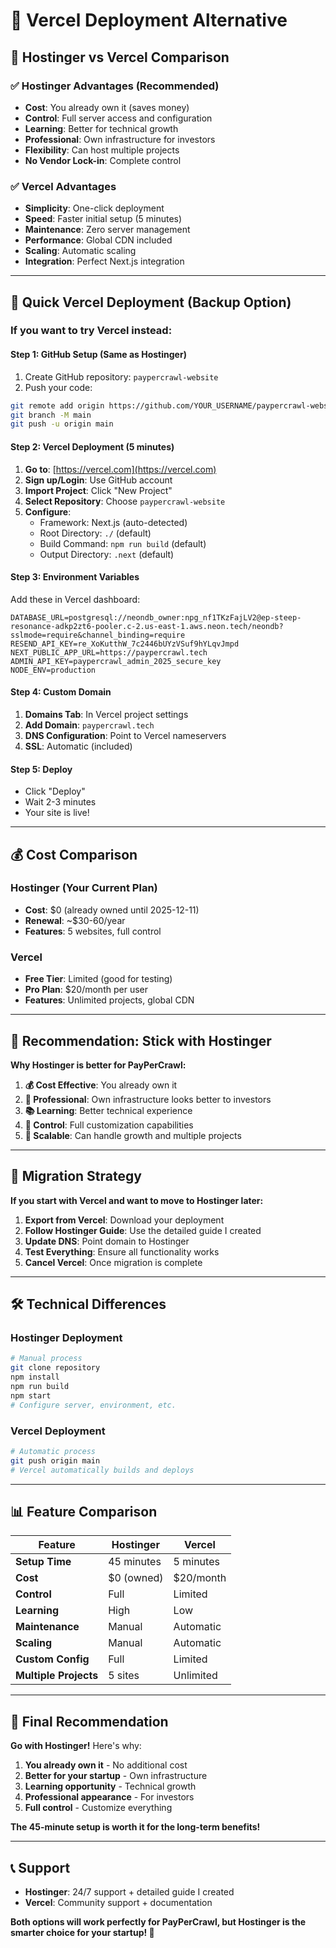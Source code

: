 # 🔄 Vercel Deployment Alternative

## 🤔 **Hostinger vs Vercel Comparison**

### **✅ Hostinger Advantages (Recommended)**
- **Cost**: You already own it (saves money)
- **Control**: Full server access and configuration
- **Learning**: Better for technical growth
- **Professional**: Own infrastructure for investors
- **Flexibility**: Can host multiple projects
- **No Vendor Lock-in**: Complete control

### **✅ Vercel Advantages**
- **Simplicity**: One-click deployment
- **Speed**: Faster initial setup (5 minutes)
- **Maintenance**: Zero server management
- **Performance**: Global CDN included
- **Scaling**: Automatic scaling
- **Integration**: Perfect Next.js integration

---

## 🚀 **Quick Vercel Deployment (Backup Option)**

### **If you want to try Vercel instead:**

#### **Step 1: GitHub Setup (Same as Hostinger)**
1. Create GitHub repository: `paypercrawl-website`
2. Push your code:
```bash
git remote add origin https://github.com/YOUR_USERNAME/paypercrawl-website.git
git branch -M main
git push -u origin main
```

#### **Step 2: Vercel Deployment (5 minutes)**
1. **Go to**: [https://vercel.com](https://vercel.com)
2. **Sign up/Login**: Use GitHub account
3. **Import Project**: Click "New Project"
4. **Select Repository**: Choose `paypercrawl-website`
5. **Configure**:
   - Framework: Next.js (auto-detected)
   - Root Directory: `./` (default)
   - Build Command: `npm run build` (default)
   - Output Directory: `.next` (default)

#### **Step 3: Environment Variables**
Add these in Vercel dashboard:
```env
DATABASE_URL=postgresql://neondb_owner:npg_nf1TKzFajLV2@ep-steep-resonance-adkp2zt6-pooler.c-2.us-east-1.aws.neon.tech/neondb?sslmode=require&channel_binding=require
RESEND_API_KEY=re_XoKutthW_7c2446bUYzVSuf9hYLqvJmpd
NEXT_PUBLIC_APP_URL=https://paypercrawl.tech
ADMIN_API_KEY=paypercrawl_admin_2025_secure_key
NODE_ENV=production
```

#### **Step 4: Custom Domain**
1. **Domains Tab**: In Vercel project settings
2. **Add Domain**: `paypercrawl.tech`
3. **DNS Configuration**: Point to Vercel nameservers
4. **SSL**: Automatic (included)

#### **Step 5: Deploy**
- Click "Deploy"
- Wait 2-3 minutes
- Your site is live!

---

## 💰 **Cost Comparison**

### **Hostinger (Your Current Plan)**
- **Cost**: $0 (already owned until 2025-12-11)
- **Renewal**: ~$30-60/year
- **Features**: 5 websites, full control

### **Vercel**
- **Free Tier**: Limited (good for testing)
- **Pro Plan**: $20/month per user
- **Features**: Unlimited projects, global CDN

---

## 🎯 **Recommendation: Stick with Hostinger**

**Why Hostinger is better for PayPerCrawl:**

1. **💰 Cost Effective**: You already own it
2. **🏢 Professional**: Own infrastructure looks better to investors
3. **📚 Learning**: Better technical experience
4. **🔧 Control**: Full customization capabilities
5. **🚀 Scalable**: Can handle growth and multiple projects

---

## 🔄 **Migration Strategy**

**If you start with Vercel and want to move to Hostinger later:**

1. **Export from Vercel**: Download your deployment
2. **Follow Hostinger Guide**: Use the detailed guide I created
3. **Update DNS**: Point domain to Hostinger
4. **Test Everything**: Ensure all functionality works
5. **Cancel Vercel**: Once migration is complete

---

## 🛠️ **Technical Differences**

### **Hostinger Deployment**
```bash
# Manual process
git clone repository
npm install
npm run build
npm start
# Configure server, environment, etc.
```

### **Vercel Deployment**
```bash
# Automatic process
git push origin main
# Vercel automatically builds and deploys
```

---

## 📊 **Feature Comparison**

| Feature | Hostinger | Vercel |
|---------|-----------|---------|
| **Setup Time** | 45 minutes | 5 minutes |
| **Cost** | $0 (owned) | $20/month |
| **Control** | Full | Limited |
| **Learning** | High | Low |
| **Maintenance** | Manual | Automatic |
| **Scaling** | Manual | Automatic |
| **Custom Config** | Full | Limited |
| **Multiple Projects** | 5 sites | Unlimited |

---

## 🎉 **Final Recommendation**

**Go with Hostinger!** Here's why:

1. **You already own it** - No additional cost
2. **Better for your startup** - Own infrastructure
3. **Learning opportunity** - Technical growth
4. **Professional appearance** - For investors
5. **Full control** - Customize everything

**The 45-minute setup is worth it for the long-term benefits!**

---

## 📞 **Support**

- **Hostinger**: 24/7 support + detailed guide I created
- **Vercel**: Community support + documentation

**Both options will work perfectly for PayPerCrawl, but Hostinger is the smarter choice for your startup! 🚀**
